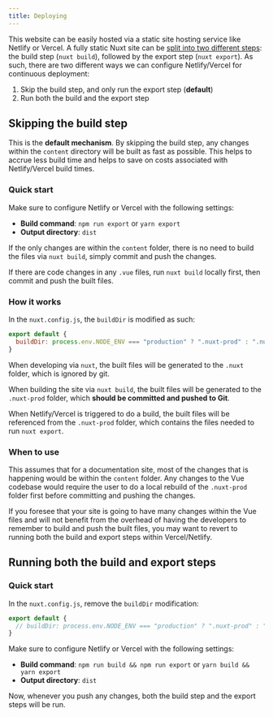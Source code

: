 ```yaml
---
title: Deploying
---
```


This website can be easily hosted via a static site hosting service like Netlify or Vercel. A fully static Nuxt site can be [split into two different steps](https://nuxtjs.org/blog/going-full-static/#new-command-code-nuxt-export-code-): the build step (`nuxt build`), followed by the export step (`nuxt export`). As such, there are two different ways we can configure Netlify/Vercel for continuous deployment:

1. Skip the build step, and only run the export step (**default**)
2. Run both the build and the export step

## Skipping the build step

This is the **default mechanism**. By skipping the build step, any changes within the `content` directory will be built as fast as possible. This helps to accrue less build time and helps to save on costs associated with Netlify/Vercel build times.

### Quick start

Make sure to configure Netlify or Vercel with the following settings:

- **Build command**: `npm run export` or `yarn export`
- **Output directory**: `dist`

If the only changes are within the `content` folder, there is no need to build the files via `nuxt build`, simply commit and push the changes.

If there are code changes in any `.vue` files, run `nuxt build` locally first, then commit and push the built files.

### How it works

In the `nuxt.config.js`, the `buildDir` is modified as such:

```js
export default {
  buildDir: process.env.NODE_ENV === "production" ? ".nuxt-prod" : ".nuxt",
}
```

When developing via `nuxt`, the built files will be generated to the `.nuxt` folder, which is ignored by git.

When building the site via `nuxt build`, the built files will be generated to the `.nuxt-prod` folder, which **should be committed and pushed to Git**.

When Netlify/Vercel is triggered to do a build, the built files will be referenced from the `.nuxt-prod` folder, which contains the files needed to run `nuxt export`.

### When to use

This assumes that for a documentation site, most of the changes that is happening would be within the `content` folder. Any changes to the Vue codebase would require the user to do a local rebuild of the `.nuxt-prod` folder first before committing and pushing the changes.

If you foresee that your site is going to have many changes within the Vue files and will not benefit from the overhead of having the developers to remember to build and push the built files, you may want to revert to running both the build and export steps within Vercel/Netlify.

## Running both the build and export steps

### Quick start

In the `nuxt.config.js`, remove the `buildDir` modification:

```js
export default {
  // buildDir: process.env.NODE_ENV === "production" ? ".nuxt-prod" : ".nuxt",
}
```

Make sure to configure Netlify or Vercel with the following settings:

- **Build command**: `npm run build && npm run export` or `yarn build && yarn export`
- **Output directory**: `dist`

Now, whenever you push any changes, both the build step and the export steps will be run.
